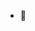 - 👋

<!---
erick42q/erick42q is a ✨ special ✨ repository because its `README.md` (this file) appears on your GitHub profile.
You can click the Preview link to take a look at your changes.
--->
